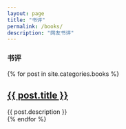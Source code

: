 ```yaml
---
layout: page
title: "书评"
permalink: /books/
description: "网友书评"
---
```


<h3 class="section-heading text-center">书评</a></h3>
<div class="tiles">
{% for post in site.categories.books %} 
                <h2><a href="{{ post.url }}">{{ post.title }}</a></h2>
                <div class="title-desc">{{ post.description }}</div>
{% endfor %}
</div><!-- /.tiles -->

